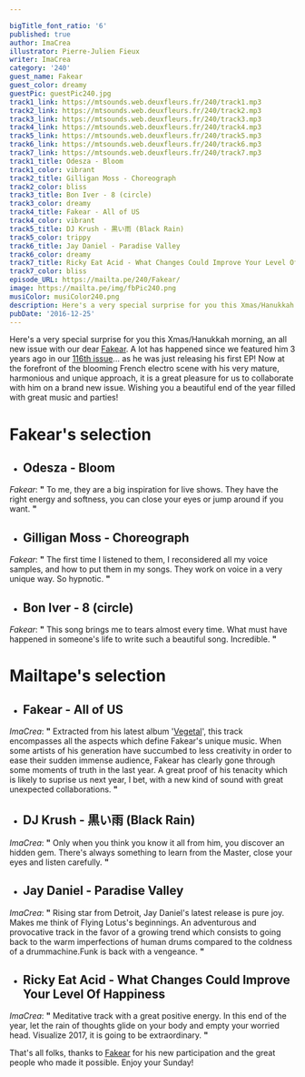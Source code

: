 ```yaml
---

bigTitle_font_ratio: '6'
published: true
author: ImaCrea
illustrator: Pierre-Julien Fieux
writer: ImaCrea
category: '240'
guest_name: Fakear
guest_color: dreamy
guestPic: guestPic240.jpg
track1_link: https://mtsounds.web.deuxfleurs.fr/240/track1.mp3
track2_link: https://mtsounds.web.deuxfleurs.fr/240/track2.mp3
track3_link: https://mtsounds.web.deuxfleurs.fr/240/track3.mp3
track4_link: https://mtsounds.web.deuxfleurs.fr/240/track4.mp3
track5_link: https://mtsounds.web.deuxfleurs.fr/240/track5.mp3
track6_link: https://mtsounds.web.deuxfleurs.fr/240/track6.mp3
track7_link: https://mtsounds.web.deuxfleurs.fr/240/track7.mp3
track1_title: Odesza - Bloom
track1_color: vibrant
track2_title: Gilligan Moss - Choreograph
track2_color: bliss
track3_title: Bon Iver - 8 (circle)
track3_color: dreamy
track4_title: Fakear - All of US
track4_color: vibrant
track5_title: DJ Krush - 黒い雨 (Black Rain)
track5_color: trippy
track6_title: Jay Daniel - Paradise Valley
track6_color: dreamy
track7_title: Ricky Eat Acid - What Changes Could Improve Your Level Of Happiness
track7_color: bliss
episode_URL: https://mailta.pe/240/Fakear/
image: https://mailta.pe/img/fbPic240.png
musiColor: musiColor240.png
description: Here's a very special surprise for you this Xmas/Hanukkah morning, an all new issue with our dear Fakear. A lot has happened since we featured him 3 years ago in our 116th issue... as he was just releasing his first EP! Now at the forefront of the blooming French electro scene with his very mature, harmonious and unique approach, it is a great pleasure for us to collaborate with him on a brand new issue. Wishing you a beautiful end of the year filled with great music and parties!
pubDate: '2016-12-25'
---
```

Here's a very special surprise for you this Xmas/Hanukkah morning, an all new issue with our dear [Fakear](https://fr-fr.facebook.com/fakear/). A lot has happened since we featured him 3 years ago in our [116th issue](http://mailta.pe/116/Fakear)... as he was just releasing his first EP! Now at the forefront of the blooming French electro scene with his very mature, harmonious and unique approach, it is a great pleasure for us to collaborate with him on a brand new issue. Wishing you a beautiful end of the year filled with great music and parties!

# Fakear's selection

+ ## Odesza - Bloom
_Fakear_: **"** To me, they are a big inspiration for live shows. They have the right energy and softness, you can close your eyes or jump around if you want. **"** 

+ ## Gilligan Moss - Choreograph
_Fakear_: **"** The first time I listened to them, I reconsidered all my voice samples, and how to put them in my songs. They work on voice in a very unique way. So hypnotic. **"** 

+ ## Bon Iver - 8 (circle)
_Fakear_: **"** This song brings me to tears almost every time. What must have happened in someone's life to write such a beautiful song. Incredible. **"** 

# Mailtape's selection

+ ## Fakear - All of US
_ImaCrea_: **"** Extracted from his latest album '[Vegetal](https://fakear.bandcamp.com/album/vegetal-offshoots)', this track encompasses all the aspects which define Fakear's unique music. When some artists of his generation have succumbed to less creativity in order to ease their sudden immense audience, Fakear has clearly gone through some moments of truth in the last year. A great proof of his tenacity which is likely to suprise us next year, I bet, with a new kind of sound with great unexpected collaborations. **"** 

+ ## DJ Krush - 黒い雨 (Black Rain)
_ImaCrea_: **"** Only when you think you know it all from him, you discover an hidden gem. There's always something to learn from the Master, close your eyes and listen carefully. **"** 

+ ## Jay Daniel - Paradise Valley
_ImaCrea_: **"** Rising star from Detroit, Jay Daniel's latest release is pure joy. Makes me think of Flying Lotus's beginnings. An adventurous and provocative track in the favor of a growing trend which consists to going back to the warm imperfections of human drums compared to the coldness of a drummachine.Funk is back with a vengeance. **"** 

+ ## Ricky Eat Acid - What Changes Could Improve Your Level Of Happiness
_ImaCrea_: **"** Meditative track with a great positive energy. In this end of the year, let the rain of thoughts glide on your body and empty your worried head. Visualize 2017, it is going to be extraordinary. **"** 

That's all folks, thanks to [Fakear](https://fr-fr.facebook.com/fakear/) for  his new participation and the great people who made it possible. Enjoy your Sunday!
